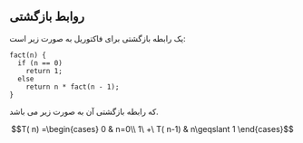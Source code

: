 ## روابط بازگشتی

یک رابطه بازگشتی برای فاکتوریل به صورت زیر است:
```pseudocode
fact(n) {
  if (n == 0)
    return 1;
  else
    return n * fact(n - 1);
}
```
که رابطه بازگشتی آن به صورت زیر می باشد.
```math
T( n) =\begin{cases}
0 & n=0\\
1\ +\ T( n-1) & n\geqslant 1
\end{cases}
```
